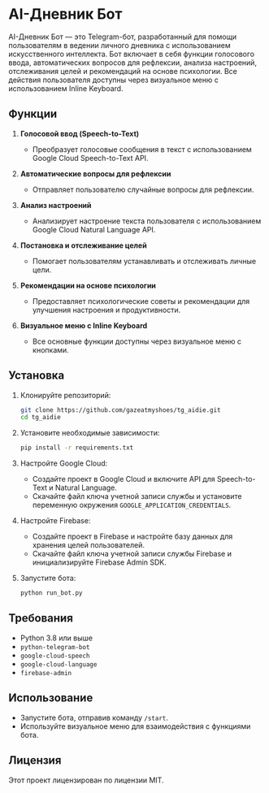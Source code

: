 # AI-Дневник Бот

AI-Дневник Бот — это Telegram-бот, разработанный для помощи пользователям в ведении личного дневника с использованием искусственного интеллекта. Бот включает в себя функции голосового ввода, автоматических вопросов для рефлексии, анализа настроений, отслеживания целей и рекомендаций на основе психологии. Все действия пользователя доступны через визуальное меню с использованием Inline Keyboard.

## Функции

1. **Голосовой ввод (Speech-to-Text)**
   - Преобразует голосовые сообщения в текст с использованием Google Cloud Speech-to-Text API.

2. **Автоматические вопросы для рефлексии**
   - Отправляет пользователю случайные вопросы для рефлексии.

3. **Анализ настроений**
   - Анализирует настроение текста пользователя с использованием Google Cloud Natural Language API.

4. **Постановка и отслеживание целей**
   - Помогает пользователям устанавливать и отслеживать личные цели.

5. **Рекомендации на основе психологии**
   - Предоставляет психологические советы и рекомендации для улучшения настроения и продуктивности.

6. **Визуальное меню с Inline Keyboard**
   - Все основные функции доступны через визуальное меню с кнопками.

## Установка

1. Клонируйте репозиторий:
   ```bash
   git clone https://github.com/gazeatmyshoes/tg_aidie.git
   cd tg_aidie
   ```

2. Установите необходимые зависимости:
   ```bash
   pip install -r requirements.txt
   ```

3. Настройте Google Cloud:
   - Создайте проект в Google Cloud и включите API для Speech-to-Text и Natural Language.
   - Скачайте файл ключа учетной записи службы и установите переменную окружения `GOOGLE_APPLICATION_CREDENTIALS`.

4. Настройте Firebase:
   - Создайте проект в Firebase и настройте базу данных для хранения целей пользователей.
   - Скачайте файл ключа учетной записи службы Firebase и инициализируйте Firebase Admin SDK.

5. Запустите бота:
   ```bash
   python run_bot.py
   ```

## Требования

- Python 3.8 или выше
- `python-telegram-bot`
- `google-cloud-speech`
- `google-cloud-language`
- `firebase-admin`

## Использование

- Запустите бота, отправив команду `/start`.
- Используйте визуальное меню для взаимодействия с функциями бота.

## Лицензия

Этот проект лицензирован по лицензии MIT.